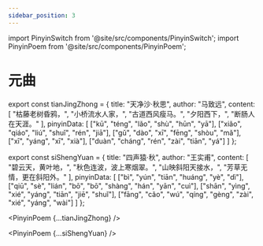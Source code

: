 ```yaml
---
sidebar_position: 3
---
```


import PinyinSwitch from '@site/src/components/PinyinSwitch';
import PinyinPoem from '@site/src/components/PinyinPoem';

# 元曲

<PinyinSwitch />

export const tianJingZhong = {
  title: "天净沙·秋思",
  author: "马致远",
  content: [
    "枯藤老树昏鸦，",
    "小桥流水人家，",
    "古道西风瘦马。",
    "夕阳西下，",
    "断肠人在天涯。"
  ],
  pinyinData: [
    ["kū", "téng", "lǎo", "shù", "hūn", "yā"],
    ["xiǎo", "qiáo", "liú", "shuǐ", "rén", "jiā"],
    ["gǔ", "dào", "xī", "fēng", "shòu", "mǎ"],
    ["xī", "yáng", "xī", "xià"],
    ["duàn", "cháng", "rén", "zài", "tiān", "yá"]
  ]
};

export const siShengYuan = {
  title: "四声猿·秋",
  author: "王实甫",
  content: [
    "碧云天，黄叶地，",
    "秋色连波，波上寒烟翠。",
    "山映斜阳天接水，",
    "芳草无情，更在斜阳外。"
  ],
  pinyinData: [
    ["bì", "yún", "tiān", "huáng", "yè", "dì"],
    ["qiū", "sè", "lián", "bō", "bō", "shàng", "hán", "yān", "cuì"],
    ["shān", "yìng", "xié", "yáng", "tiān", "jiē", "shuǐ"],
    ["fāng", "cǎo", "wú", "qíng", "gèng", "zài", "xié", "yáng", "wài"]
  ]
};

<PinyinPoem {...tianJingZhong} />

<PinyinPoem {...siShengYuan} /> 